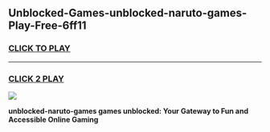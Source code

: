 
## Unblocked-Games-unblocked-naruto-games-Play-Free-6ff11
<h3>
<a href="https://premium76.site?title=unblocked-naruto-games&ref=18A">CLICK TO PLAY</a></h3>
<hr>

<h3>
<a href="https://premium76.site?title=unblocked-naruto-games&ref=18A">CLICK 2 PLAY</a>
  
</h3>

<a href="https://premium76.site?title=unblocked-naruto-games&ref=18A"><img src="https://clearcache.store/games.png"></a>


**unblocked-naruto-games games unblocked: Your Gateway to Fun and Accessible Online Gaming**
